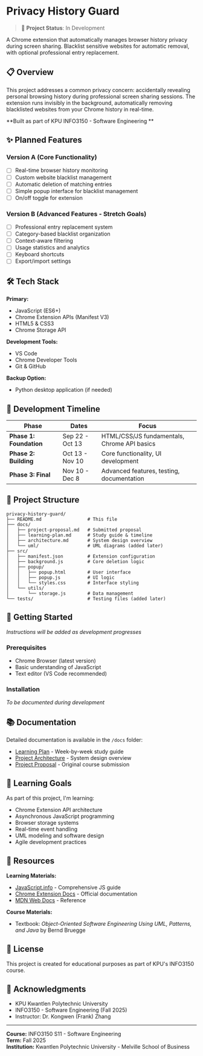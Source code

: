 # Privacy History Guard

> 🚧 **Project Status**: In Development 

A Chrome extension that automatically manages browser history privacy during screen sharing. Blacklist sensitive websites for automatic removal, with optional professional entry replacement.

## 📋 Overview

This project addresses a common privacy concern: accidentally revealing personal browsing history during professional screen sharing sessions. The extension runs invisibly in the background, automatically removing blacklisted websites from your Chrome history in real-time.

**Built as part of KPU INFO3150 - Software Engineering **

## ✨ Planned Features

### Version A (Core Functionality)
- [ ] Real-time browser history monitoring
- [ ] Custom website blacklist management
- [ ] Automatic deletion of matching entries
- [ ] Simple popup interface for blacklist management
- [ ] On/off toggle for extension

### Version B (Advanced Features - Stretch Goals)
- [ ] Professional entry replacement system
- [ ] Category-based blacklist organization
- [ ] Context-aware filtering
- [ ] Usage statistics and analytics
- [ ] Keyboard shortcuts
- [ ] Export/import settings

## 🛠️ Tech Stack

**Primary:**
- JavaScript (ES6+)
- Chrome Extension APIs (Manifest V3)
- HTML5 & CSS3
- Chrome Storage API

**Development Tools:**
- VS Code
- Chrome Developer Tools
- Git & GitHub

**Backup Option:**
- Python desktop application (if needed)

## 📅 Development Timeline

| Phase | Dates | Focus |
|-------|-------|-------|
| **Phase 1: Foundation** | Sep 22 - Oct 13 | HTML/CSS/JS fundamentals, Chrome API basics |
| **Phase 2: Building** | Oct 13 - Nov 10 | Core functionality, UI development |
| **Phase 3: Final** | Nov 10 - Dec 8 | Advanced features, testing, documentation |

## 📂 Project Structure

```
privacy-history-guard/
├── README.md                 # This file
├── docs/
│   ├── project-proposal.md   # Submitted proposal
│   ├── learning-plan.md      # Study guide & timeline
│   ├── architecture.md       # System design overview
│   └── uml/                  # UML diagrams (added later)
├── src/
│   ├── manifest.json         # Extension configuration
│   ├── background.js         # Core deletion logic
│   ├── popup/
│   │   ├── popup.html        # User interface
│   │   ├── popup.js          # UI logic
│   │   └── styles.css        # Interface styling
│   └── utils/
│       └── storage.js        # Data management
└── tests/                    # Testing files (added later)
```

## 🚀 Getting Started

*Instructions will be added as development progresses*

### Prerequisites
- Chrome Browser (latest version)
- Basic understanding of JavaScript
- Text editor (VS Code recommended)

### Installation
*To be documented during development*

## 📚 Documentation

Detailed documentation is available in the `/docs` folder:
- [Learning Plan](docs/learning-plan.md) - Week-by-week study guide
- [Project Architecture](docs/architecture.md) - System design overview
- [Project Proposal](docs/project-proposal.md) - Original course submission

## 🎯 Learning Goals

As part of this project, I'm learning:
- Chrome Extension API architecture
- Asynchronous JavaScript programming
- Browser storage systems
- Real-time event handling
- UML modeling and software design
- Agile development practices

## 📖 Resources

**Learning Materials:**
- [JavaScript.info](https://javascript.info/) - Comprehensive JS guide
- [Chrome Extension Docs](https://developer.chrome.com/docs/extensions/) - Official documentation
- [MDN Web Docs](https://developer.mozilla.org/en-US/docs/Web/JavaScript) - Reference

**Course Materials:**
- Textbook: *Object-Oriented Software Engineering Using UML, Patterns, and Java* by Bernd Bruegge


## 📝 License

This project is created for educational purposes as part of KPU's INFO3150 course.

## 🙏 Acknowledgments

- KPU Kwantlen Polytechnic University
- INFO3150 - Software Engineering (Fall 2025)
- Instructor: Dr. Kongwen (Frank) Zhang

---

**Course:** INFO3150 S11 - Software Engineering  
**Term:** Fall 2025  
**Institution:** Kwantlen Polytechnic University - Melville School of Business
